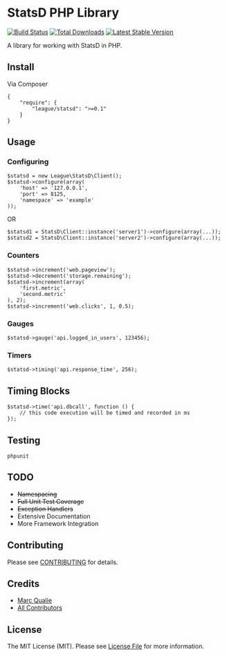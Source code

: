 # StatsD PHP Library

[![Build Status](https://travis-ci.org/php-loep/statsd.png?branch=master)](https://travis-ci.org/php-loep/statsd)
[![Total Downloads](https://poser.pugx.org/league/statsd/downloads.png)](https://packagist.org/packages/league/statsd)
[![Latest Stable Version](https://poser.pugx.org/league/statsd/v/stable.png)](https://packagist.org/packages/league/statsd)


A library for working with StatsD in PHP.


## Install

Via Composer

    {
        "require": {
            "league/statsd": ">=0.1"
        }
    }


## Usage

### Configuring

    $statsd = new League\StatsD\Client();
    $statsd->configure(array(
        'host' => '127.0.0.1',
        'port' => 8125,
        'namespace' => 'example'
    ));

OR

    $statsd1 = StatsD\Client::instance('server1')->configure(array(...));
    $statsd2 = StatsD\Client::instance('server2')->configure(array(...));


### Counters

    $statsd->increment('web.pageview');
    $statsd->decrement('storage.remaining');
    $statsd->increment(array(
        'first.metric',
        'second.metric'
    ), 2);
    $statsd->increment('web.clicks', 1, 0.5);


### Gauges

    $statsd->gauge('api.logged_in_users', 123456);


### Timers

    $statsd->timing('api.response_time', 256);


## Timing Blocks

    $statsd->time('api.dbcall', function () {
        // this code execution will be timed and recorded in ms
    });


## Testing

    phpunit


## TODO

- ~~Namespacing~~
- ~~Full Unit Test Coverage~~
- ~~Exception Handlers~~
- Extensive Documentation
- More Framework Integration


## Contributing

Please see [CONTRIBUTING](https://github.com/php-loep/statsd/blob/master/CONTRIBUTING.md) for details.


## Credits

- [Marc Qualie](https://github.com/marcqualie)
- [All Contributors](https://github.com/php-loep/statsd/contributors)


## License

The MIT License (MIT). Please see [License File](https://github.com/php-loep/statsd/blob/master/LICENSE) for more information.
